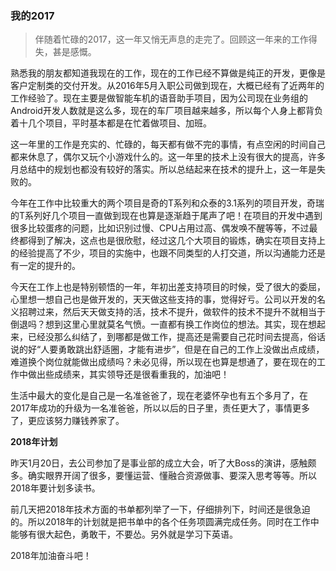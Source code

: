 ### 我的2017
> 伴随着忙碌的2017，这一年又悄无声息的走完了。回顾这一年来的工作得失，甚是感慨。

熟悉我的朋友都知道我现在的工作，现在的工作已经不算做是纯正的开发，更像是客户定制类的交付开发。从2016年5月入职公司做到现在，大概已经有了近两年的工作经验了。现在主要是做智能车机的语音助手项目，因为公司现在业务组的Android开发人数就是这么多，现在的车厂项目越来越多，所以每个人身上都背负着十几个项目，平时基本都是在忙着做项目、加班。

这一年里的工作是充实的、忙碌的，每天都有做不完的事情，有点空闲的时间自己都来休息了，偶尔又玩个小游戏什么的。这一年里的技术上没有很大的提高，许多月总结中的规划也都没有较好的落实。所以总结起来在技术的提升上，这一年是失败的。

今年在工作中比较重大的两个项目是奇的T系列和众泰的3.1系列的项目开发，奇瑞的T系列好几个项目一直做到现在也算是逐渐趋于尾声了吧！在项目的开发中遇到很多比较蛋疼的问题，比如识别过慢、CPU占用过高、偶发唤不醒等等，不过最终都得到了解决，这点也是很欣慰，经过这几个大项目的锻炼，确实在项目支持上的经验提高了不少，项目的实施中，也跟不同类型的人打交道，所以沟通能力还是有一定的提升的。

今天在工作上也是特别顿悟的一年，年初出差支持项目的时候，受了很大的委屈，心里想一想自己也是做开发的，天天做这些支持的事，觉得好亏。公司以开发的名义招聘过来，然后天天做支持的活，技术不提升，做软件的技术不提升不就相当于倒退吗？想到这里心里就莫名气愤。一直都有换工作岗位的想法。其实，现在想起来，已经没那么纠结了，到哪都是做工作，提高还是需要自己花时间去提高，俗话说的好“人要勇敢跳出舒适圈，才能有进步”，但是在自己的工作上没做出点成绩，难道换个岗位就能做出成绩吗？未必见得，所以现在也算是想通了，要在现在的工作中做出些成绩来，其实领导还是很看重我的，加油吧！

生活中最大的变化是自己是一名准爸爸了，现在老婆怀孕也有五个多月了，在2017年成功的升级为一名准爸爸，所以以后的日子里，责任更大了，事情更多了，更应该努力赚钱养家了。

**2018年计划**

昨天1月20日，去公司参加了是事业部的成立大会，听了大Boss的演讲，感触颇多。确实眼界开阔了很多，要懂运营、懂融合资源做事、要深入思考等等。所以2018年要计划多读书。

前几天把2018年技术方面的书单都列举了一下，仔细排列下，时间还是很急迫的。所以2018年的计划就是把书单中的各个任务项圆满完成任务。同时在工作中能够有很大起色，勇敢干，不要怂。另外就是学习下英语。

2018年加油奋斗吧！